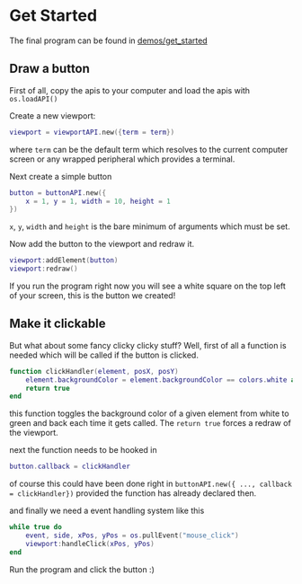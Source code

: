 # Get Started

The final program can be found in [demos/get_started](../demos/get_started)

## Draw a button

First of all, copy the apis to your computer and load the apis with `os.loadAPI()`

Create a new viewport:

```lua
viewport = viewportAPI.new({term = term})
```

where `term` can be the default term which resolves to the current computer screen or any wrapped peripheral which provides a terminal.

Next create a simple button

```lua
button = buttonAPI.new({
	x = 1, y = 1, width = 10, height = 1
})
```

`x`, `y`, `width` and `height` is the bare minimum of arguments which must be set.

Now add the button to the viewport and redraw it.

```lua
viewport:addElement(button)
viewport:redraw()
```

If you run the program right now you will see a white square on the top left of your screen, this is the button we created!

## Make it clickable

But what about some fancy clicky clicky stuff?
Well, first of all a function is needed which will be called if the button is clicked.

```lua
function clickHandler(element, posX, posY)
	element.backgroundColor = element.backgroundColor == colors.white and colors.green or colors.white
	return true
end
```

this function toggles the background color of a given element from white to green and back each time it gets called. The `return true` forces a redraw of the viewport.

next the function needs to be hooked in

```lua
button.callback = clickHandler
```

of course this could have been done right in `buttonAPI.new({ ..., callback = clickHandler})` provided the function has already declared then.

and finally we need a event handling system like this

```lua
while true do
	event, side, xPos, yPos = os.pullEvent("mouse_click")
	viewport:handleClick(xPos, yPos)
end
```

Run the program and click the button :)
